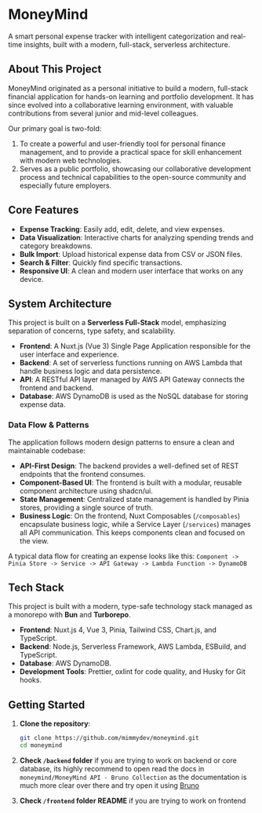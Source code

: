 # MoneyMind

A smart personal expense tracker with intelligent categorization and real-time insights, built with a modern, full-stack, serverless architecture.

## About This Project

MoneyMind originated as a personal initiative to build a modern, full-stack financial application for hands-on learning and portfolio development. It has since evolved into a collaborative learning environment, with valuable contributions from several junior and mid-level colleagues.

Our primary goal is two-fold:

1. To create a powerful and user-friendly tool for personal finance management, and to provide a practical space for skill enhancement with modern web technologies.
2. Serves as a public portfolio, showcasing our collaborative development process and technical capabilities to the open-source community and especially future employers.

## Core Features

- **Expense Tracking**: Easily add, edit, delete, and view expenses.
- **Data Visualization**: Interactive charts for analyzing spending trends and category breakdowns.
- **Bulk Import**: Upload historical expense data from CSV or JSON files.
- **Search & Filter**: Quickly find specific transactions.
- **Responsive UI**: A clean and modern user interface that works on any device.

## System Architecture

This project is built on a **Serverless Full-Stack** model, emphasizing separation of concerns, type safety, and scalability.

- **Frontend**: A Nuxt.js (Vue 3) Single Page Application responsible for the user interface and experience.
- **Backend**: A set of serverless functions running on AWS Lambda that handle business logic and data persistence.
- **API**: A RESTful API layer managed by AWS API Gateway connects the frontend and backend.
- **Database**: AWS DynamoDB is used as the NoSQL database for storing expense data.

### Data Flow & Patterns

The application follows modern design patterns to ensure a clean and maintainable codebase:

- **API-First Design**: The backend provides a well-defined set of REST endpoints that the frontend consumes.
- **Component-Based UI**: The frontend is built with a modular, reusable component architecture using shadcn/ui.
- **State Management**: Centralized state management is handled by Pinia stores, providing a single source of truth.
- **Business Logic**: On the frontend, Nuxt Composables (`/composables`) encapsulate business logic, while a Service Layer (`/services`) manages all API communication. This keeps components clean and focused on the view.

A typical data flow for creating an expense looks like this:
`Component -> Pinia Store -> Service -> API Gateway -> Lambda Function -> DynamoDB`

## Tech Stack

This project is built with a modern, type-safe technology stack managed as a monorepo with **Bun** and **Turborepo**.

- **Frontend**: Nuxt.js 4, Vue 3, Pinia, Tailwind CSS, Chart.js, and TypeScript.
- **Backend**: Node.js, Serverless Framework, AWS Lambda, ESBuild, and TypeScript.
- **Database**: AWS DynamoDB.
- **Development Tools**: Prettier, oxlint for code quality, and Husky for Git hooks.

## Getting Started

1.  **Clone the repository**:

    ```bash
    git clone https://github.com/mimmydev/moneymind.git
    cd moneymind
    ```

2.  **Check `/backend` folder** if you are trying to work on backend or core database, its highly recommend to open read the docs in `moneymind/MoneyMind API - Bruno Collection` as the documentation is much more clear over there and try open it using [Bruno](https://www.usebruno.com/)

3.  **Check `/frontend` folder README** if you are trying to work on frontend
